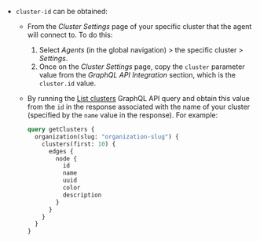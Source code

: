 - `cluster-id` can be obtained:

    * From the _Cluster Settings_ page of your specific cluster that the agent will connect to. To do this:
        1. Select _Agents_ (in the global navigation) > the specific cluster > _Settings_.
        1. Once on the _Cluster Settings_ page, copy the `cluster` parameter value from the _GraphQL API Integration_ section, which is the `cluster.id` value.

    * By running the [List clusters](/docs/apis/graphql/cookbooks/clusters#list-clusters) GraphQL API query and obtain this value from the `id` in the response associated with the name of your cluster (specified by the `name` value in the response). For example:

        ```graphql
        query getClusters {
          organization(slug: "organization-slug") {
            clusters(first: 10) {
              edges {
                node {
                  id
                  name
                  uuid
                  color
                  description
                }
              }
            }
          }
        }
        ```
